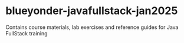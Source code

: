 # blueyonder-javafullstack-jan2025
Contains course materials, lab exercises and reference guides for Java FullStack training
